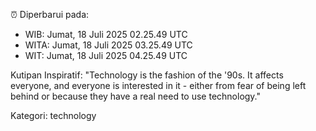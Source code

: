 ⏰ Diperbarui pada:
- WIB: Jumat, 18 Juli 2025 02.25.49 UTC
- WITA: Jumat, 18 Juli 2025 03.25.49 UTC
- WIT: Jumat, 18 Juli 2025 04.25.49 UTC

Kutipan Inspiratif:
"Technology is the fashion of the '90s. It affects everyone, and everyone is interested in it - either from fear of being left behind or because they have a real need to use technology."


Kategori: technology

